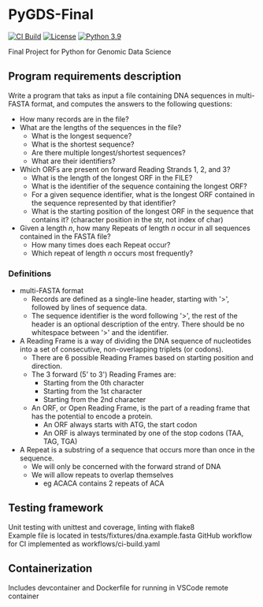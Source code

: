 # PyGDS-Final 

[![CI Build](https://github.com/bashgame/PyGDS-Final/actions/workflows/ci-build.yaml/badge.svg)](https://github.com/bashgame/PyGDS-Final/actions/workflows/ci-build.yaml)
[![License](https://img.shields.io/badge/License-Apache%202.0-blue.svg)](https://opensource.org/licenses/Apache-2.0)
[![Python 3.9](https://img.shields.io/badge/Python-3.9-green.svg)](https://shields.io/)

Final Project for Python for Genomic Data Science

## Program requirements description
Write a program that taks as input a file containing DNA sequences in multi-
FASTA format, and computes the answers to the following questions:
* How many records are in the file?
* What are the lengths of the sequences in the file?
    * What is the longest sequence?
    * What is the shortest sequence?
    * Are there multiple longest/shortest sequences?
    * What are their identifiers?
* Which ORFs are present on forward Reading Strands 1, 2, and 3?
    * What is the length of the longest ORF in the FILE?
    * What is the identifier of the sequence containing the longest ORF?
    * For a given sequence identifier, what is the longest ORF contained in the
      sequence represented by that identifier?
    * What is the starting position of the longest ORF in the sequence that
      contains it? (character position in the str, not index of char)
* Given a length *n*, how many Repeats of length *n* occur in all sequences
  contained in the FASTA file?
    * How many times does each Repeat occur?
    * Which repeat of length *n* occurs most frequently?

### Definitions
* multi-FASTA format
    * Records are defined as a single-line header, starting with '>', followed
      by lines of sequence data.
    * The sequence identifier is the word following '>', the rest of the header
      is an optional description of the entry. There should be no whitespace
      between '>' and the identifier.
* A Reading Frame is a way of dividing the DNA sequence of nucleotides into a
  set of consecutive, non-overlapping triplets (or codons).
    * There are 6 possible Reading Frames based on starting position and
      direction.
    * The 3 forward (5' to 3') Reading Frames are:
        * Starting from the 0th character
        * Starting from the 1st character
        * Starting from the 2nd character
    * An ORF, or Open Reading Frame, is the part of a reading frame that has
      the potential to encode a protein.
        * An ORF always starts with ATG, the start codon
        * An ORF is always terminated by one of the stop codons (TAA, TAG, TGA)
* A Repeat is a substring of a sequence that occurs more than once in the
  sequence.
    * We will only be concerned with the forward strand of DNA
    * We will allow repeats to overlap themselves
        * eg ACACA contains 2 repeats of ACA

## Testing framework
Unit testing with unittest and coverage, linting with flake8  
Example file is located in tests/fixtures/dna.example.fasta
GitHub workflow for CI implemented as workflows/ci-build.yaml

## Containerization
Includes devcontainer and Dockerfile for running in VSCode remote container
